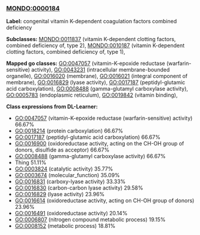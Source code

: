 
### [MONDO:0000184](http://purl.obolibrary.org/obo/MONDO_0000184)
**Label:** congenital vitamin K-dependent coagulation factors combined deficiency

**Subclasses:** [MONDO:0011837](http://purl.obolibrary.org/obo/MONDO_0011837) (vitamin K-dependent clotting factors, combined deficiency of, type 2), [MONDO:0010187](http://purl.obolibrary.org/obo/MONDO_0010187) (vitamin K-dependent clotting factors, combined deficiency of, type 1), 

**Mapped go classes:** [GO:0047057](http://purl.obolibrary.org/obo/GO_0047057) (vitamin-K-epoxide reductase (warfarin-sensitive) activity), [GO:0043231](http://purl.obolibrary.org/obo/GO_0043231) (intracellular membrane-bounded organelle), [GO:0016020](http://purl.obolibrary.org/obo/GO_0016020) (membrane), [GO:0016021](http://purl.obolibrary.org/obo/GO_0016021) (integral component of membrane), [GO:0016829](http://purl.obolibrary.org/obo/GO_0016829) (lyase activity), [GO:0017187](http://purl.obolibrary.org/obo/GO_0017187) (peptidyl-glutamic acid carboxylation), [GO:0008488](http://purl.obolibrary.org/obo/GO_0008488) (gamma-glutamyl carboxylase activity), [GO:0005783](http://purl.obolibrary.org/obo/GO_0005783) (endoplasmic reticulum), [GO:0019842](http://purl.obolibrary.org/obo/GO_0019842) (vitamin binding), 

**Class expressions from DL-Learner:**

- [GO:0047057](http://purl.obolibrary.org/obo/GO_0047057) (vitamin-K-epoxide reductase (warfarin-sensitive) activity) 66.67%
- [GO:0018214](http://purl.obolibrary.org/obo/GO_0018214) (protein carboxylation) 66.67%
- [GO:0017187](http://purl.obolibrary.org/obo/GO_0017187) (peptidyl-glutamic acid carboxylation) 66.67%
- [GO:0016900](http://purl.obolibrary.org/obo/GO_0016900) (oxidoreductase activity, acting on the CH-OH group of donors, disulfide as acceptor) 66.67%
- [GO:0008488](http://purl.obolibrary.org/obo/GO_0008488) (gamma-glutamyl carboxylase activity) 66.67%
- Thing 51.11%
- [GO:0003824](http://purl.obolibrary.org/obo/GO_0003824) (catalytic activity) 35.77%
- [GO:0003674](http://purl.obolibrary.org/obo/GO_0003674) (molecular_function) 35.09%
- [GO:0016831](http://purl.obolibrary.org/obo/GO_0016831) (carboxy-lyase activity) 33.33%
- [GO:0016830](http://purl.obolibrary.org/obo/GO_0016830) (carbon-carbon lyase activity) 29.58%
- [GO:0016829](http://purl.obolibrary.org/obo/GO_0016829) (lyase activity) 23.96%
- [GO:0016614](http://purl.obolibrary.org/obo/GO_0016614) (oxidoreductase activity, acting on CH-OH group of donors) 23.96%
- [GO:0016491](http://purl.obolibrary.org/obo/GO_0016491) (oxidoreductase activity) 20.14%
- [GO:0006807](http://purl.obolibrary.org/obo/GO_0006807) (nitrogen compound metabolic process) 19.15%
- [GO:0008152](http://purl.obolibrary.org/obo/GO_0008152) (metabolic process) 18.81%


